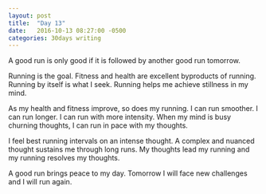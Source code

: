 ```yaml
---
layout: post
title:  "Day 13"
date:   2016-10-13 08:27:00 -0500
categories: 30days writing
---
```

A good run is only good if it is followed by another good run tomorrow.

Running is the goal. Fitness and health are excellent byproducts of running. Running by itself is what I seek. Running helps me achieve stillness in my mind.

As my health and fitness improve, so does my running. I can run smoother. I can run longer. I can run with more intensity. When my mind is busy churning thoughts, I can run in pace with my thoughts.

I feel best running intervals on an intense thought. A complex and nuanced thought sustains me through long runs. My thoughts lead my running and my running resolves my thoughts.

A good run brings peace to my day. Tomorrow I will face new challenges and I will run again.